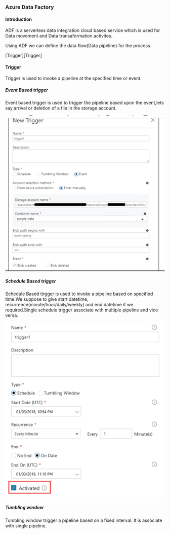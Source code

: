 
### Azure Data Factory

#### Introduction

ADF is a serverless data integration cloud based service which is used for Data movement and Data transaformation activites.

Using ADF we can define the data flow(Data pipeline) for the process.

[Trigger][Trigger]

#### Trigger

Trigger is used to invoke a pipeline at the specified time or event.

##### Event Based trigger

Event based trigger is used to trigger the pipeline based upon the event,lets say arrival or deletion of a file in the storage account.

![Event based trigger](images/eventbasedtrigger.PNG)


##### Schedule Based trigger

Schedule Based tirgger is used to invoke a pipeline based on specified time.We suppose to give start datetime, recurrence(minute/hour/daily/weekly) and end datetime if we required.Single schedule trigger associate with multiple pipeline and vice versa.

![](images/schedulebasedtrigger.PNG)

##### Tumbling window

Tumbling window trigger a pipeline based on a fixed interval. It is associate with single pipeline.


